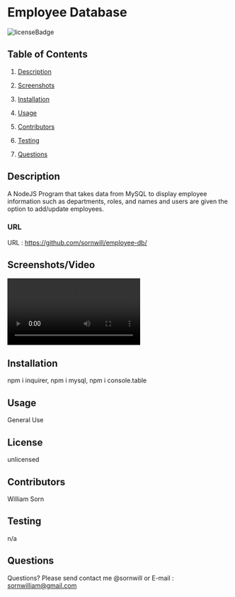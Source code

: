   
# Employee Database
![licenseBadge](https://img.shields.io/badge/license-unlicensed-brightgreen)
## Table of Contents 
1. [Description](#description)

2. [Screenshots](#screenshots)

3. [Installation](#installation)

4. [Usage](#usage)

5. [Contributors](#contributors)

6. [Testing](#testing)

7. [Questions](#questions)

    
## Description 
A NodeJS Program that takes data from MySQL to display employee information such as departments, roles, and names and users are  given the option to add/update employees.

### URL
URL : https://github.com/sornwill/employee-db/

## Screenshots/Video
![exampledb](/assets/exampledb.mov)
    
## Installation
npm i inquirer, npm i mysql, npm i console.table 
    
## Usage
General Use 
    
## License
unlicensed 
    
## Contributors
William Sorn 
    
## Testing
n/a 
      
## Questions
Questions? Please send contact me @sornwill or E-mail : sornwilliam@gmail.com
      